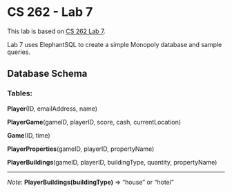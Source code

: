 # CS 262 - Lab 7

This lab is based on [CS 262 Lab 7](https://cs.calvin.edu/courses/cs/262/kvlinden/07is/lab.html).

Lab 7 uses ElephantSQL to create a simple Monopoly database and sample queries.

## Database Schema

### Tables:

**Player**(ID, emailAddress, name)

**PlayerGame**(gameID, playerID, score, cash, currentLocation)

**Game**(ID, time)

**PlayerProperties**(gameID, playerID, propertyName)

**PlayerBuildings**(gameID, playerID, buildingType, quantity, propertyName)

--------------------------------------

*Note*: **PlayerBuildings(buildingType)** => “house” or “hotel”
